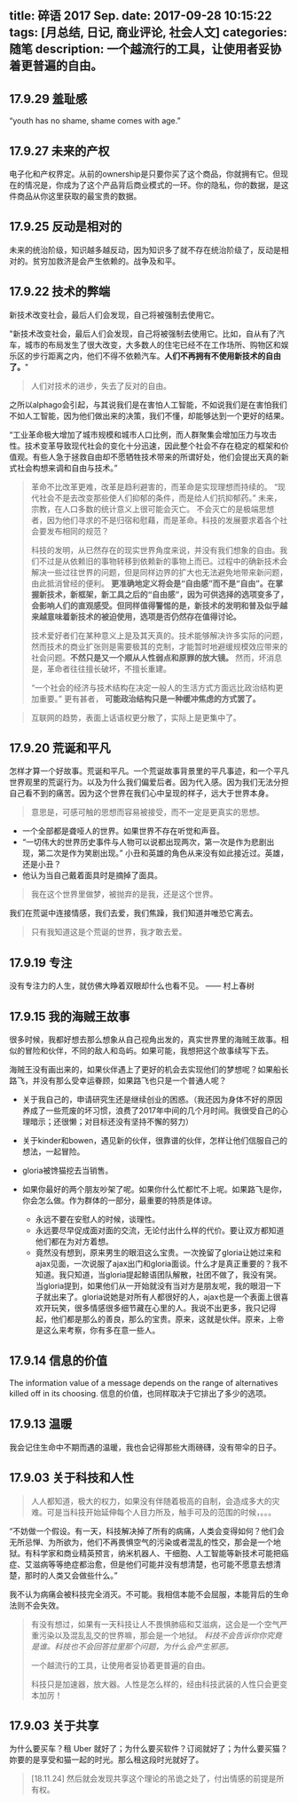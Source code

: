 title: 碎语 2017 Sep.
date: 2017-09-28 10:15:22
tags: [月总结, 日记, 商业评论, 社会人文]
categories: 随笔
description: 一个越流行的工具，让使用者妥协着更普遍的自由。
---

## 17.9.29 羞耻感
“youth has no shame, shame comes with age.”

## 17.9.27 未来的产权

电子化和产权界定。从前的ownership是只要你买了这个商品，你就拥有它。但现在的情况是，你成为了这个产品背后商业模式的一环。你的隐私，你的数据，是这件商品从你这里获取的最宝贵的数据。

## 17.9.25 反动是相对的

未来的统治阶级，知识越多越反动，因为知识多了就不存在统治阶级了，反动是相对的。贫穷加救济是会产生依赖的。战争及和平。

## 17.9.22 技术的弊端

新技术改变社会，最后人们会发现，自己将被强制去使用它。

"新技术改变社会，最后人们会发现，自己将被强制去使用它。比如，自从有了汽车，城市的布局发生了很大改变，大多数人的住宅已经不在工作场所、购物区和娱乐区的步行距离之内，他们不得不依赖汽车。**人们不再拥有不使用新技术的自由了。**"

> 人们对技术的进步，失去了反对的自由。

之所以alphago会引起，与其说我们是在害怕人工智能，不如说我们是在害怕我们不如人工智能，因为他们做出来的决策，我们不懂，却能够达到一个更好的结果。

“工业革命极大增加了城市规模和城市人口比例，而人群聚集会增加压力与攻击性。技术变革导致现代社会的变化十分迅速，因此整个社会不存在稳定的框架和价值观。有些人急于拯救自由却不愿牺牲技术带来的所谓好处，他们会提出天真的新式社会构想来调和自由与技术。”

> 革命不比改革更难，改革是趋利避害的，而革命是实现理想而持续的。
> “现代社会不是去改变那些使人们抑郁的条件，而是给人们抗抑郁药。”
> 未来，宗教，在人口多数的统计意义上很可能会灭亡。 不会灭亡的是极端思想者，因为他们寻求的不是归宿和慰藉，而是革命。科技的发展要求着各个社会要发布相同的规范？ 
> 
> 科技的发明，从已然存在的现实世界角度来说，并没有我们想象的自由。我们不过是从依赖旧的事物转移到依赖新的事物上而已。过程中的确新技术会解决一些过往世界的问题，但是同样边界的扩大也无法避免地带来新问题，由此抵消曾经的便利。 **更准确地定义将会是“自由感”而不是“自由”。在掌握新技术，新框架，新工具之后的“自由感”，因为可供选择的选项变多了，会影响人们的直观感受。但同样值得警惕的是，新技术的发明和普及似乎越来越意味着新技术的被迫使用，选项是否仍然存在值得讨论。**
> 
> 技术爱好者们在某种意义上是及其天真的。技术能够解决许多实际的问题，然而技术的商业扩张则是需要极其的克制，才能暂时地避缓规模效应带来的社会问题。**不然只是又一个顺从人性弱点和原罪的放大镜。**
> 然而，坏消息是，革命者往往擅长破坏，不擅长重建。
> 
> “一个社会的经济与技术结构在决定一般人的生活方式方面远比政治结构更加重要。”
> 更有甚者， **可能政治结构只是一种缓冲焦虑的方式罢了。**

> 互联网的趋势，表面上话语权更分散了，实际上是更集中了。


## 17.9.20 荒诞和平凡

怎样才算一个好故事。荒诞和平凡。一个荒诞故事背景里的平凡事迹，和一个平凡世界观里的荒诞行为。以及为什么我们偏爱后者。因为代入感。因为我们无法分担自己看不到的痛苦。因为这个世界在我们心中呈现的样子，远大于世界本身。

> 意思是，可感可触的思想而容易被接受，而不一定是更真实的思想。
 
- 一个全部都是聋哑人的世界。如果世界不存在听觉和声音。
- “一切伟大的世界历史事件与人物可以说都出现两次，第一次是作为悲剧出现，第二次是作为笑剧出现。” 小丑和英雄的角色从来没有如此接近过。英雄，还是小丑？
- 他认为当自己戴着面具时是摘掉了面具。

> 我在这个世界里做梦，被抛弃的是我，还是这个世界。

我们在荒诞中连接情感，我们去爱，我们焦躁，我们知道并唯恐它离去。

> 只有我知道这是个荒诞的世界，我才敢去爱。

## 17.9.19 专注

没有专注力的人生，就仿佛大睁着双眼却什么也看不见。 —— 村上春树 ​​​​

## 17.9.15 我的海贼王故事

很多时候，我都好想去那么想象从自己视角出发的，真实世界里的海贼王故事。相似的冒险和伙伴，不同的敌人和岛屿。如果可能，我想把这个故事续写下去。

海贼王没有画出来的，如果伙伴遇上了更好的机会去实现他们的梦想呢？如果船长路飞，并没有那么受幸运眷顾，如果路飞也只是一个普通人呢？

- 关于我自己的，申请研究生还是继续创业的困惑。（我还因为身体不好的原因养成了一些荒废的坏习惯，浪费了2017年中间的几个月时间。我很受自己的心理暗示；还很懒；对目标还没有坚持不懈的努力）
- 关于kinder和bowen，遇见新的伙伴，很靠谱的伙伴，怎样让他们信服自己的想法，一起冒险。
- gloria被馋猫挖去当销售。

- 如果你最好的两个朋友吵架了呢。如果你什么忙都忙不上呢。如果路飞是你，你会怎么做。作为群体的一部分，最重要的特质是体谅。
	- 永远不要在安慰人的时候，谈理性。
	- 永远要尽早促成面对面的交流，无论付出什么样的代价。要让双方都知道他们都在为对方着想。
	- 竟然没有想到，原来男生的眼泪这么宝贵。一次挽留了gloria让她过来和ajax见面，一次说服了ajax出门和gloria面谈。什么才是真正重要的？我不知道。我只知道，当gloria提起鲸语团队解散，社团不做了，我没有哭。当gloria提到，如果他们从一开始就没有当对方是朋友呢，我的眼泪一下子就出来了。gloria说她是对所有人都很好的人，ajax也是一个表面上很喜欢开玩笑，很多情感很多细节藏在心里的人。我说不出更多，我只记得起，他们都是那么的善良，那么的宝贵。原来，这就是伙伴。原来，上帝是这么来考察，你有多在意一些人。


## 17.9.14 信息的价值

The information value of a message depends on the range of alternatives killed off in its choosing. 信息的价值，也同样取决于它排出了多少的选项。


## 17.9.13 温暖

我会记住生命中不期而遇的温暖，我也会记得那些大雨磅礴，没有带伞的日子 ​​​​。


## 17.9.03 关于科技和人性

> 人人都知道，极大的权力，如果没有伴随着极高的自制，会造成多大的灾难。可是当科技开始延伸每个人目力所及，触手可及的范围的时候，。。。

“不妨做一个假设。有一天，科技解决掉了所有的病痛，人类会变得如何？他们会无所忌惮、为所欲为，他们不再畏惧空气的污染或者混乱的性交，那会是一个地狱。有科学家和商业精英预言，纳米机器人、干细胞、人工智能等新技术可能把癌症、艾滋病等等绝症都治愈，但是他们可能并没有想清楚，也可能不愿意去想清楚，那时的人类又会做些什么。”

我不认为病痛会被科技完全消灭。不可能。我相信本能不会屈服，本能背后的生命法则不会失效。

> 有没有想过，如果有一天科技让人不畏惧肺癌和艾滋病，这会是一个空气严重污染以及混乱乱交的世界嘛，那会是一个地狱。 _科技不会告诉你你究竟是谁。科技也不会回答拉里那个问题，为什么会产生邪恶。_
>  
> 一个越流行的工具，让使用者妥协着更普遍的自由。
> 
> 科技只是加速器，放大器。人性是怎么样的，经由科技武装的人性只会更变本加厉！


## 17.9.03 关于共享

为什么要买车？租 Uber 就好了；为什么要买软件？订阅就好了；为什么要买猫？妳要的是享受和猫一起的时光。那么租这段时光就好了。
> [18.11.24] 然后就会发现共享这个理论的吊诡之处了，付出情感的前提是所有权。
